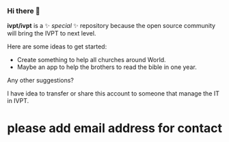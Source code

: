 ### Hi there 👋


**ivpt/ivpt** is a ✨ _special_ ✨ repository because the open source community will bring the IVPT to next level.

Here are some ideas to get started:



 - Create something to help all churches around World.
 - Maybe an app to help the brothers to read the bible in one year.


Any other suggestions?


I have idea to transfer or share this account to someone that manage the IT in IVPT.

# please add email address for contact
